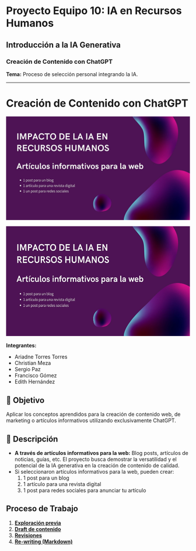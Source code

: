 # Proyecto Equipo 10: IA en Recursos Humanos

## Introducción a la IA Generativa

### Creación de Contenido con ChatGPT

**Tema:**
Proceso de selección personal integrando la IA.



---

# Creación de Contenido con ChatGPT

![Foto de una lámina de la presentación](/imagenes/3.jpg)


<img src="/imagenes/3.jpg" alt="Foto de una lámina de la presentación" width="700" height="300">


**Integrantes:**
- Ariadne Torres Torres 
- Christian Meza
- Sergio Paz
- Francisco Gómez
- Edith Hernández

## 🎯 Objetivo

Aplicar los conceptos aprendidos para la creación de contenido web, de marketing o artículos informativos utilizando exclusivamente ChatGPT.

## 📖 Descripción

- **A través de artículos informativos para la web:** Blog posts, artículos de noticias, guías, etc. El proyecto busca demostrar la versatilidad y el potencial de la IA generativa en la creación de contenido de calidad.
- Si seleccionaron artículos informativos para la web, pueden crear:
  1. 1 post para un blog
  2. 1 artículo para una revista digital
  3. 1 post para redes sociales para anunciar tu artículo

## Proceso de Trabajo

1. [**Exploración previa**](/imagenes/)
2. [**Draft de contenido**](drafts)
3. [**Revisiones**](/revisiones/)
4. [**Re-writing (Markdown)**](/RE-writing.md)